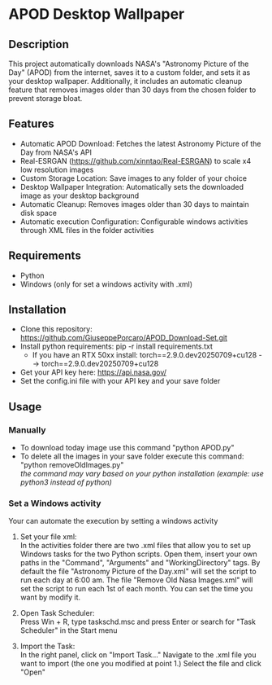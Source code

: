 # APOD Desktop Wallpaper
## Description
This project automatically downloads NASA's "Astronomy Picture of the Day" (APOD) from the internet, saves it to a custom folder, and sets it as your desktop wallpaper. Additionally, it includes an automatic cleanup feature that removes images older than 30 days from the chosen folder to prevent storage bloat.
## Features
- Automatic APOD Download: Fetches the latest Astronomy Picture of the Day from NASA's API
- Real-ESRGAN (https://github.com/xinntao/Real-ESRGAN) to scale x4 low resolution images
- Custom Storage Location: Save images to any folder of your choice
- Desktop Wallpaper Integration: Automatically sets the downloaded image as your desktop background
- Automatic Cleanup: Removes images older than 30 days to maintain disk space
- Automatic execution Configuration: Configurable windows activities through XML files in the folder activities
## Requirements
- Python
- Windows (only for set a windows activity with .xml)
## Installation
- Clone this repository: https://github.com/GiuseppePorcaro/APOD_Download-Set.git
- Install python requirements: pip -r install requirements.txt
  - If you have an RTX 50xx install: torch==2.9.0.dev20250709+cu128 --> torch==2.9.0.dev20250709+cu128
- Get your API key here: https://api.nasa.gov/
- Set the config.ini file with your API key and your save folder
## Usage
### Manually
  - To download today image use this command "python APOD.py"
  - To delete all the images in your save folder execute this command: "python removeOldImages.py"
   <br> *the command may vary based on your python installation (example: use python3 instead of python)*
### Set a Windows activity
  Your can automate the execution by setting a windows activity
  1. Set your file xml: <br>
    In the activities folder there are two .xml files that allow you to set up Windows tasks for the two Python scripts. Open them, insert your own paths in the "Command", "Arguments" and "WorkingDirectory" tags. By default the file "Astronomy Picture of the Day.xml" will set the script to run each day at 6:00 am. The file "Remove Old Nasa Images.xml" will set the script to run each 1st of each month. You can set the time you want by modify it.  
  2. Open Task Scheduler: <br>
    Press Win + R, type taskschd.msc and press Enter or search for "Task Scheduler" in the Start menu

  3. Import the Task:<br>
    In the right panel, click on "Import Task..."
    Navigate to the .xml file you want to import (the one you modified at point 1.)
    Select the file and click "Open"

